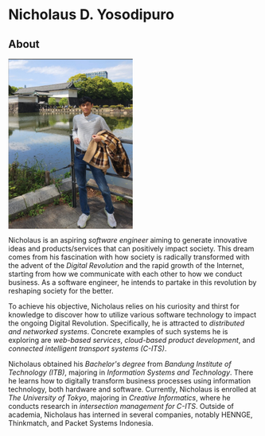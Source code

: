 # Nicholaus D. Yosodipuro
## About


<img style="vertical-align:middle;" src="https://github.com/nicholausdy/portfolio/blob/1fe2441892a33ddf099582900a55c39b0b171899/Screenshot_from_2023-08-23%2015-52-50.png" width="250"> 
<div style='vertical-align:middle; display:inline;'>
  
Nicholaus is an aspiring _software engineer_ aiming to generate innovative ideas and products/services that can positively impact society. This dream comes from his fascination with how society is radically transformed with the advent of the _Digital Revolution_ and the rapid growth of the Internet, starting from how we communicate with each other to how we conduct business. As a software engineer, he intends to partake in this revolution by reshaping society for the better. 


To achieve his objective, Nicholaus relies on his curiosity and thirst for knowledge to discover how to utilize various software technology to impact the ongoing Digital Revolution. Specifically, he is attracted to _distributed and networked systems_. Concrete examples of such systems he is exploring are _web-based services_, _cloud-based product development_, and _connected intelligent transport systems (C-ITS)_.   

Nicholaus obtained his _Bachelor's degree_ from _Bandung Institute of Technology (ITB)_, majoring in _Information Systems and Technology_. There he learns how to digitally transform business processes using information technology, both hardware and software. Currently, Nicholaus is enrolled at _The University of Tokyo_, majoring in _Creative Informatics_, where he conducts research in _intersection management for C-ITS_. Outside of academia, Nicholaus has interned in several companies, notably HENNGE, Thinkmatch, and Packet Systems Indonesia.        
</div>


